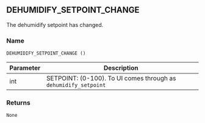 ## DEHUMIDIFY\_SETPOINT\_CHANGE

The dehumidify setpoint has changed.

### Name

`DEHUMIDIFY_SETPOINT_CHANGE ()`


| Parameter | Description                                                     |
| --------- | --------------------------------------------------------------- |
| int       | SETPOINT: (0-100). To UI comes through as `dehumidify_setpoint` |


### Returns

`None
`



